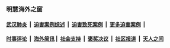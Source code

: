
### 明慧海外之窗

####  [武汉肺炎](indexes/365.md?t=01162300) &nbsp;|&nbsp;  [迫害案例综述](indexes/328.md?t=01162300) &nbsp;|&nbsp; [迫害致死案例](indexes/277.md?t=01162300)  &nbsp;|&nbsp; [更多迫害案例](indexes/81.md?t=01162300)  &nbsp;|&nbsp; 
####  [时事评论](indexes/251.md?t=01162300) &nbsp;|&nbsp; [海外简讯](indexes/245.md?t=01162300)&nbsp;|&nbsp;  [社会支持](indexes/140.md?t=01162300) &nbsp;|&nbsp; [褒奖决议](indexes/282.md?t=01162300) &nbsp;|&nbsp; [社区报道](indexes/91.md?t=01162300)  &nbsp;|&nbsp; [天人之间](indexes/78.md?t=01162300) 

